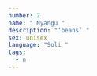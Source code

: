 ```yaml
---
number: 2
name: " Nyangu "
description: "‘beans’ "
sex: unisex
language: "Soli "
tags:
  - n
---
```

